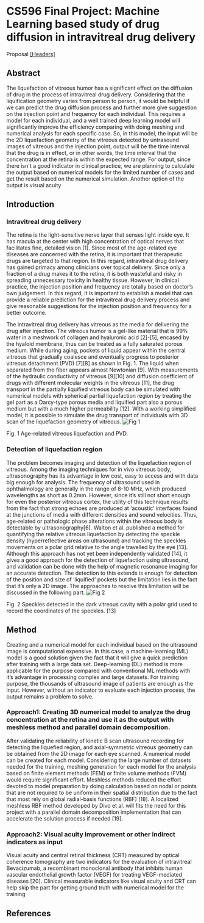 # CS596 Final Project: Machine Learning based study of drug diffusion in intravitreal drug delivery
Proposal
[[Headers]](#1)  
<a name="1"/>
## Abstract
The liquefaction of vitreous humor has a significant effect on the diffusion of drug in the process of intravitreal drug delivery. Considering that the liquification geometry varies from person to person, it would be helpful if we can predict the drug diffusion process and further more give suggestion on the injection point and frequency for each individual. This requires a model for each individual, and a well trained deep learning model will significantly improve the efficiency comparing with doing meshing and numerical analysis for each specific case. So, in this model, the input will be the 2D liquefaction geometry of the vitreous detected by untrasound images of vitreous and the injection point, output will be the time interval that the drug is in effect, or in other words, the time interval that the concentration at the retina is within the expected range. For output, since there isn't a good indicator in clinical practice, we are planning to calculate the output based on numerical models for the limited number of cases and get the result based on the numerical simulation. Another option of the output is visual acuity 

## Introduction
### Intravitreal drug delivery
The retina is the light-sensitive nerve layer that senses light inside eye. It has macula at the center with high concentration of optical nerves that facilitates fine, detailed vision [1]. Since most of the age-related eye diseases are concerned with the retina, it is important that therapeutic drugs are targeted to that region. In this regard, intravitreal drug delivery has gained primacy among clinicians over topical delivery. Since only a fraction of a drug makes it to the retina, it is both wasteful and risky in spreading unnecessary toxicity in healthy tissue. However, in clinical practice, the injection position and frequency are totally based on doctor’s own judgement. In this regard, it is important to establish a model that can provide a reliable prediction for the intravitreal drug delivery process and give reasonable suggestions for the injection position and frequency for a better outcome.

The intravitreal drug delivery has vitreous as the media for delivering the drug after injection. The vitreous humor is a gel-like material that is 99% water in a meshwork of collagen and hyaluronic acid [2]-[5], encased by the hyaloid membrane, thus can be treated as a fully saturated porous medium. While during aging, pockets of liquid appear within the central vitreous that gradually coalesce and eventually progress to posterior vitreous detachment (PVD) [7][8] as shown in Fig. 1. The liquid when separated from the fiber appears almost Newtonian [9]. With measurements of the hydraulic conductivity of vitreous [9][10] and diffusion coefficient of drugs with different molecular weights in the vitreous [11], the drug transport in the partially liquified vitreous body can be simulated with numerical models with spherical partial liquefaction region by treating the gel part as a Darcy-type porous media and liquified part also a porous medium but with a much higher permeability [12]. With a working simplified model, it is possible to simulate the drug transport of individuals with 3D scan of the liquefaction geometry of vitreous. 
![Fig  1](https://user-images.githubusercontent.com/93456391/146285436-6cc679c2-9377-4f3b-9cbe-6b67c3fe757b.png)

Fig. 1 Age-related vitreous liquefaction and PVD.

### Detection of liquefaction region
The problem becomes imaging and detection of the liquefaction region of vitreous. Among the imaging techniques for in vivo vitreous body, ultrasonography has its advantage in low cost, easy to access and with data big enough for analysis. The frequency of ultrasound used in ophthalmology are generally in the range of 8-10 MHz, which produced wavelengths as short as 0.2mm. However, since it’s still not short enough for even the posterior vitreous cortex, the utility of this technique results from the fact that strong echoes are produced at ‘acoustic’ interfaces found at the junctions of media with different densities and sound velocities. Thus, age-related or pathologic phase alterations within the vitreous body is detectable by ultrasonography[6]. Walton et al. published a method for quantifying the relative vitreous liquefaction by detecting the speckle density (hyperreflective areas on ultrasound) and tracking the speckles movements on a polar grid relative to the angle travelled by the eye [13]. Although this approach has not yet been independently validated [14], it gives a good approach for the detection of liquefaction using ultrasound, and validation can be done with the help of magnetic resonance imaging for an accurate detection. The detection to this extends is enough for detection of the position and size of ‘liquified’ pockets but the limitation lies in the fact that it’s only a 2D image. The approaches to resolve this limitation will be discussed in the following part.
![Fig  2](https://user-images.githubusercontent.com/93456391/146285542-910c4dcf-0c83-4c55-9ede-28dde6f919ad.png)

Fig. 2 Speckles detected in the dark vitreous cavity with a polar grid used to record the coordinates of the speckles. [13]


## Method
Creating and a numerical model for each individual based on the ultrasound image is computational expensive. In this case, a machine-learning (ML) model is a good solution given the fact that it will give a quick prediction after training with a large data set. Deep-learning (DL) method is more applicable for the purpose compared with conventional ML methods with it’s advantage in processing complex and large datasets. For training purpose, the thousands of ultrasound image of patients are enough as the input. However, without an indicator to evaluate each injection process, the output remains a problem to solve.

### Approach1: Creating 3D numerical model to analyze the drug concentration at the retina and use it as the output with meshless method and parallel domain decomposition.
After validating the reliability of kinetic B scan ultrasound recording for detecting the liquefied region, and axial-symmetric vitreous geometry can be obtained from the 2D image for each eye scanned. A numerical model can be created for each model. Considering the large number of datasets needed for the training, meshing generation for each model for the analysis based on finite element methods (FEM) or finite volume methods (FVM) would require significant effort. Meshless methods reduced the effort devoted to model preparation by doing calculation based on 
nodal or points that are not required to be uniform in their spatial distribution due to the fact that most rely on global radial-basis functions (RBF) [18]. A localized meshless RBF method developed by Divo et al. will fits the need for this project with a parallel domain decomposition implementation that can accelerate the solution process if needed [19].

### Approach2: Visual acuity improvement or other indirect indicators as input
Visual acuity and central retinal thickness (CRT) measured by optical coherence tomography are two indicators for the evaluation of intravitreal Bevacizumab, a recombinant monoclonal antibody that inhibits human vascular endothelial growth factor (VEGF) for treating VEGF-mediated diseases [20]. Clinical measurable indicators like visual acuity and CRT can help skip the part for getting ground truth with numerical model for the training

## References
[^1]:	Remington, L. A., and D. Goodwin. Clinical Anatomy of the Visual System E-Book. Amsterdam: Elsevier Health Sciences, 2011.
[2] :	Mains, J. & Wilson, C. G., 2013. The Vitreous Humor As a Barrier to Nanoparticle Distribution, DOI: 10.1089/jop.2012.0138. J. Ocular Pharm. Therapeutics, 29(2), pp. 143-150.
[3]:	Balazs, E. & Flood, M., 1978. Age-related changes in the physical and chemical structure of the human vitreous.. Osaka., Third International Congress of Eye Research
[4]	Sharif-Kashani, P., Hubschman, J., Sassoon, D. & Kavehpour, H., 2011. Rheology of the vitreous gel: Effects of macromolecule organization; DOI: 10.1016/j.jbiomech.2010.10.002. Journal of Biomechanics, Volume 44, p. 419–423.
[5]	Nickerson, C. S., Park, J., Kornfield, J. A. & Karageozian, H., 2008. Rheological properties of the vitreous and the role of hyaluronic acid. J. Biomech. , Volume 41 , p. 1840–1846.
[6]	Sebag, J. "Imaging vitreous." Eye 16.4 (2002): 429-439.
[7]	Foos, Roberty Y., and Noel C. Wheeler. "Vitreoretinal juncture: synchysis senilis and posterior vitreous detachment." Ophthalmology 89.12 (1982): 1502-1512.
[8]	Le Goff, M., Bishop, P. Adult vitreous structure and postnatal changes. Eye 22, 1214–1222 (2008). https://doi.org/10.1038/eye.2008.21
[9]	Penkova, Anita N., et al. "Measurement of the Hydraulic Conductivity of the Vitreous Humor." Journal of porous media 23.2 (2020).
[10]	Xu, J., Heys, J., Barocas, V. & Randolph, T., 2000. Permeability and diffusion in vitreous humor: implications for drug delivery.. Pharm. Res. , Volume 17, pp. 664-669.
[11]	Penkova, Anita, et al. "Diffusive Transport in the Vitreous Humor: Experimental and Analytical Studies." Journal of Heat Transfer 141.5 (2019).
[12]	Khoobyar, Anahid, et al. "Mathematical Model of Macromolecular Drug Transport in a Partially Liquefied Vitreous Humor." Journal of Heat Transfer (2021).
[13]	Walton, Kelly A., et al. "Age-related changes in vitreous mobility as measured by video B scan ultrasound." Experimental eye research 74.2 (2002): 173-180.
[14]	Beebe, David C., Nancy M. Holekamp, and Ying-Bo Shui. "Oxidative damage and the prevention of age-related cataracts." Ophthalmic research 44.3 (2010): 155-165.
[15]	LeCun, Yann, Yoshua Bengio, and Geoffrey Hinton. "Deep learning." nature 521.7553 (2015): 436-444.
[16]	Schmidhuber, Jürgen. "Deep learning in neural networks: An overview." Neural networks 61 (2015): 85-117.
[17]	Belytschko, Ted, Yun Yun Lu, and Lei Gu. "Element‐free Galerkin methods." International journal for numerical methods in engineering 37.2 (1994): 229-256.
[18]	Buhmann, Martin D. Radial basis functions: theory and implementations. Vol. 12. Cambridge university press, 2003.
[19]	Divo, Eduardo, and Alain J. Kassab. "An efficient localized radial basis function meshless method for fluid flow and conjugate heat transfer." (2007): 124-136.
[20]	Pai, Sivakami A., et al. "Clinical, anatomic, and electrophysiologic evaluation following intravitreal bevacizumab for macular edema in retinal vein occlusion." American journal of ophthalmology 143.4 (2007): 601-606.
